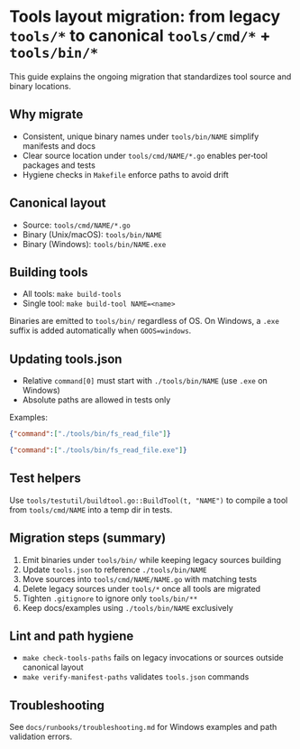 # Tools layout migration: from legacy `tools/*` to canonical `tools/cmd/*` + `tools/bin/*`

This guide explains the ongoing migration that standardizes tool source and binary locations.

## Why migrate
- Consistent, unique binary names under `tools/bin/NAME` simplify manifests and docs
- Clear source location under `tools/cmd/NAME/*.go` enables per‑tool packages and tests
- Hygiene checks in `Makefile` enforce paths to avoid drift

## Canonical layout
- Source: `tools/cmd/NAME/*.go`
- Binary (Unix/macOS): `tools/bin/NAME`
- Binary (Windows): `tools/bin/NAME.exe`

## Building tools
- All tools: `make build-tools`
- Single tool: `make build-tool NAME=<name>`

Binaries are emitted to `tools/bin/` regardless of OS. On Windows, a `.exe` suffix is added automatically when `GOOS=windows`.

## Updating tools.json
- Relative `command[0]` must start with `./tools/bin/NAME` (use `.exe` on Windows)
- Absolute paths are allowed in tests only

Examples:
```json
{"command":["./tools/bin/fs_read_file"]}
```
```json
{"command":["./tools/bin/fs_read_file.exe"]}
```

## Test helpers
Use `tools/testutil/buildtool.go::BuildTool(t, "NAME")` to compile a tool from `tools/cmd/NAME` into a temp dir in tests.

## Migration steps (summary)
1. Emit binaries under `tools/bin/` while keeping legacy sources building
2. Update `tools.json` to reference `./tools/bin/NAME`
3. Move sources into `tools/cmd/NAME/NAME.go` with matching tests
4. Delete legacy sources under `tools/*` once all tools are migrated
5. Tighten `.gitignore` to ignore only `tools/bin/**`
6. Keep docs/examples using `./tools/bin/NAME` exclusively

## Lint and path hygiene
- `make check-tools-paths` fails on legacy invocations or sources outside canonical layout
- `make verify-manifest-paths` validates `tools.json` commands

## Troubleshooting
See `docs/runbooks/troubleshooting.md` for Windows examples and path validation errors.
